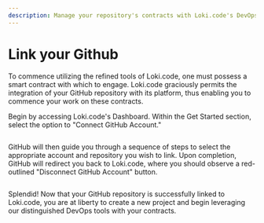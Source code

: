 ```yaml
---
description: Manage your repository's contracts with Loki.code's DevOps tools.
---
```


# Link your Github

To commence utilizing the refined tools of Loki.code, one must possess a smart contract with which to engage. Loki.code graciously permits the integration of your GitHub repository with its platform, thus enabling you to commence your work on these contracts.

Begin by accessing Loki.code's Dashboard. Within the Get Started section, select the option to "Connect GitHub Account."

<figure><img src="../.gitbook/assets/Screenshot 2024-06-01 at 11.21.15 PM.png" alt=""><figcaption></figcaption></figure>

GitHub will then guide you through a sequence of steps to select the appropriate account and repository you wish to link. Upon completion, GitHub will redirect you back to Loki.code, where you should observe a red-outlined "Disconnect GitHub Account" button.

<figure><img src="../.gitbook/assets/Screenshot 2024-06-01 at 11.25.35 PM.png" alt=""><figcaption></figcaption></figure>

Splendid! Now that your GitHub repository is successfully linked to Loki.code, you are at liberty to create a new project and begin leveraging our distinguished DevOps tools with your contracts.
